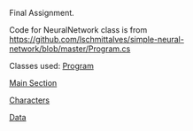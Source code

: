 Final Assignment.

Code for NeuralNetwork class is from https://github.com/lschmittalves/simple-neural-network/blob/master/Program.cs

Classes used:
[Program](https://github.com/EvyAvila/GameProg1/blob/main/Final/FinalGameANN/FinalGameANN/Program.cs)

[Main Section](https://github.com/EvyAvila/GameProg1/blob/main/Final/FinalGameANN/FinalGameANN/Game.cs)

[Characters](https://github.com/EvyAvila/GameProg1/blob/main/Final/FinalGameANN/FinalGameANN/Player.cs)

[Data](https://github.com/EvyAvila/GameProg1/blob/main/Final/FinalGameANN/FinalGameANN/InputData.cs)
